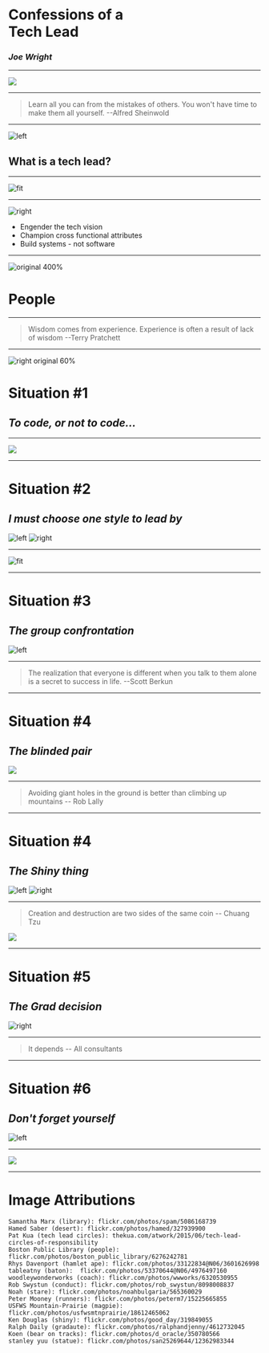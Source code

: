 # Confessions of a <br>Tech Lead

### *Joe Wright*

---

![](library.jpg)

---

> Learn all you can from the mistakes of others. You won't have time to make them all yourself.
--Alfred Sheinwold

---

![left](leader.jpg)

## What is a tech lead?

---

![fit](tech_lead_circles.png)

---

![right](leader.jpg)

- Engender the tech vision
- Champion cross functional attributes
- Build systems - not software

---

![original 400%](people.jpg)

# People

---

> Wisdom comes from experience. Experience is often a result of lack of wisdom
--Terry Pratchett

---

![right original 60%](to_code.jpg)
# Situation #1
## *To code, or not to code...*

---

![](baton.jpg)

---

# Situation #2
## *I must choose one style to lead by*

![left](coach.jpg)
![right](conductor.jpg)

---

![fit](situ_lead.gif)

---

# Situation #3
## *The group confrontation*

![left](stare.jpg)

---

> The realization that everyone is different when you talk to them alone is a secret to success in life.
--Scott Berkun

---

# Situation #4
## *The blinded pair*

![](run.jpg)

---

>Avoiding giant holes in the ground is better than climbing up mountains
-- Rob Lally

---

# Situation #4
## *The Shiny thing*

![left](magpie.jpg)
![right](shiny.jpg)

---

> Creation and destruction are two sides of the same coin
-- Chuang Tzu

![](coin.jpg)

---

# Situation #5
## *The Grad decision*

![right](graduate.jpg)

---
>It depends
-- All consultants


---

# Situation #6
## *Don't forget yourself*

![left](bear.jpg)

---

![](smile.jpg)

---


# Image Attributions

```
Samantha Marx (library): flickr.com/photos/spam/5086168739
Hamed Saber (desert): flickr.com/photos/hamed/327939900
Pat Kua (tech lead circles): thekua.com/atwork/2015/06/tech-lead-circles-of-responsibility
Boston Public Library (people): flickr.com/photos/boston_public_library/6276242781
Rhys Davenport (hamlet ape): flickr.com/photos/33122834@N06/3601626998
tableatny (baton):  flickr.com/photos/53370644@N06/4976497160
woodleywonderworks (coach): flickr.com/photos/wwworks/6320530955
Rob Swystun (conduct): flickr.com/photos/rob_swystun/8098008837
Noah (stare): flickr.com/photos/noahbulgaria/565360029
Peter Mooney (runners): flickr.com/photos/peterm7/15225665855
USFWS Mountain-Prairie (magpie): flickr.com/photos/usfwsmtnprairie/18612465062
Ken Douglas (shiny): flickr.com/photos/good_day/319849055
Ralph Daily (gradaute): flickr.com/photos/ralphandjenny/4612732045
Koen (bear on tracks): flickr.com/photos/d_oracle/350780566
stanley yuu (statue): flickr.com/photos/san25269644/12362983344
```


